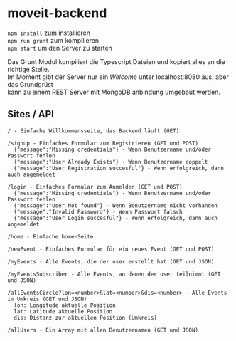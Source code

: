 # moveit-backend


```npm install``` zum installieren  
```npm run grunt``` zum kompilieren  
```npm start``` um den Server zu starten


Das Grunt Modul kompiliert die Typescript Dateien und kopiert alles an die richtige Stelle.  
Im Moment gibt der Server nur ein *Welcome* unter localhost:8080 aus, aber das Grundgrüst  
kann zu einem REST Server mit MongoDB anbindung umgebaut werden.


## Sites / API
```
/ - Einfache Willkommensseite, das Backend läuft (GET)

/signup - Einfaches Formular zum Registrieren (GET und POST)
  {"message":"Missing credentials"} - Wenn Benutzername und/oder Passwort fehlen
  {"message":"User Already Exists"} - Wenn Benutzername doppelt
  {"message":"User Registration succesful"} - Wenn erfolgreich, dann auch angemeldet
  
/login - Einfaches Formular zum Anmelden (GET und POST)
  {"message":"Missing credentials"} - Wenn Benutzername und/oder Passwort fehlen
  {"message":"User Not found"} - Wenn Benutzername nicht vorhanden
  {"message":"Invalid Password"} - Wenn Passwort falsch
  {"message":"User Login succesful"} - Wenn erfolgreich, dann auch angemeldet
  
/home - Einfache home-Seite

/newEvent - Einfaches Formular für ein neues Event (GET und POST)

/myEvents - Alle Events, die der user erstellt hat (GET und JSON)

/myEventsSubscriber - Alle Events, an denen der user teilnimmt (GET und JSON)

/allEventsCircle?lon=<number>&lat=<number>&dis=<number> - Alle Events im Umkreis (GET und JSON)
  lon: Longitude aktuelle Position
  lat: Latitude aktuelle Position
  dis: Distanz zur aktuellen Position (Umkreis)
  
/allUsers - Ein Array mit allen Benutzernamen (GET und JSON)
```
